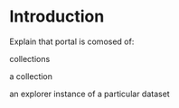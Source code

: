 # Introduction

Explain that portal is comosed of:

collections

a collection

an explorer instance of a particular dataset 



